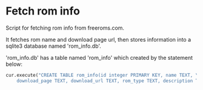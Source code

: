 # Fetch rom info

Script for fetching rom info from freeroms.com.

It fetches rom name and download page url, then stores information
into a sqlite3 database named 'rom_info.db'.

'rom_info.db' has a table named 'rom_info' which created by the statement below:

```python
cur.execute("CREATE TABLE rom_info(id integer PRIMARY KEY, name TEXT, \
	download_page TEXT, download_url TEXT, rom_type TEXT, description TEXT)")
```